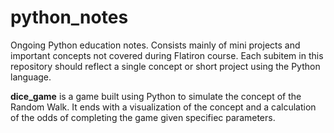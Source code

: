 # python_notes

Ongoing Python education notes. Consists mainly of mini projects and important concepts not covered during Flatiron course. Each subitem in this repository should reflect a single concept or short project using the Python language.

**dice_game** is a game built using Python to simulate the concept of the Random Walk. It ends with a visualization of the concept and a calculation of the odds of completing the game given specifiec parameters.
